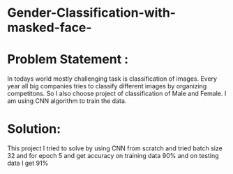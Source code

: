 # Gender-Classification-with-masked-face-
# Problem Statement :
In todays world mostly challenging task is classification of images. Every year all big companies tries to classify different images by organizing competitons.
So I also choose project of classification of Male and Female. I am using CNN algorithm to train the data.
# Solution:
This project I tried to solve by using CNN from scratch and tried batch size 32 and for epoch 5 and get accuracy on training data 90% and on testing data I get 91% 
